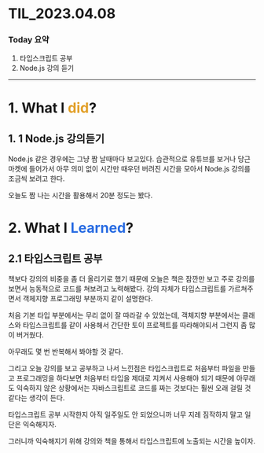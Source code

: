 # TIL_2023.04.08

### Today 요약

1. 타입스크립트 공부
2. Node.js 강의 듣기

---

# 1. What I <span style="color: #e2a029">did</span>?

## 1. 1 Node.js 강의듣기

Node.js 같은 경우에는 그냥 짬 날때마다 보고있다. 습관적으로 유튜브를 보거나 당근마켓에 들어가서 아무 의미 없이 시간만 때우던 버려진 시간을 모아서 Node.js 강의를 조금씩 보려고 한다.

오늘도 짬 나는 시간을 활용해서 20분 정도는 봤다.

# 2. What I <span style="color: #296ce2">Learned</span>?

## 2.1 타입스크립트 공부

책보다 강의의 비중을 좀 더 올리기로 했기 때문에 오늘은 책은 잠깐만 보고 주로 강의를 보면서 능동적으로 코드를 쳐보려고 노력해봤다. 강의 자체가 타입스크립트를 가르쳐주면서 객체지향 프로그래밍 부분까지 같이 설명한다.

처음 기본 타입 부분에서는 무리 없이 잘 따라갈 수 있었는데, 객체지향 부분에서는 클래스와 타입스크립트를 같이 사용해서 간단한 토이 프로젝트를 따라해야되서 그런지 좀 많이 버거웠다.

아무래도 몇 번 반복해서 봐야할 것 같다.

그리고 오늘 강의를 보고 공부하고 나서 느낀점은 타입스크립트로 처음부터 파일을 만들고 프로그래밍을 하다보면 처음부터 타입을 제대로 지켜서 사용해야 되기 때문에 아무래도 익숙하지 않은 상황에서는 자바스크립트로 코드를 짜는 것보다는 훨씬 오래 걸릴 것 같다는 생각이 든다.

타입스크립트 공부 시작한지 아직 일주일도 안 되었으니까 너무 지레 짐작하지 말고 일단은 익숙해지자.

그러니까 익숙해지기 위해 강의와 책을 통해서 타입스크립트에 노출되는 시간을 높이자.
